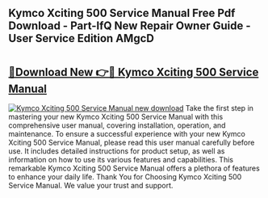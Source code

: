 ## Kymco Xciting 500 Service Manual Free Pdf Download - Part-IfQ New Repair Owner Guide - User Service Edition AMgcD

# <h2><a href="http://bc78805.oget.top/?id=Kymco+Xciting+500+Service+Manual">🔗Download New 👉🔴 Kymco Xciting 500 Service Manual</a></h2>

[![Kymco Xciting 500 Service Manual new download](https://i.imgur.com/5g1atiW.png)](http://bc78805.oget.top/?id=Kymco+Xciting+500+Service+Manual)
Take the first step in mastering your new Kymco Xciting 500 Service Manual with this comprehensive user manual, covering installation, operation, and maintenance. To ensure a successful experience with your new Kymco Xciting 500 Service Manual, please read this user manual carefully before use. It includes detailed instructions for product setup, as well as information on how to use its various features and capabilities. This remarkable Kymco Xciting 500 Service Manual offers a plethora of features to enhance your daily life. Thank You for Choosing Kymco Xciting 500 Service Manual. We value your trust and support.
